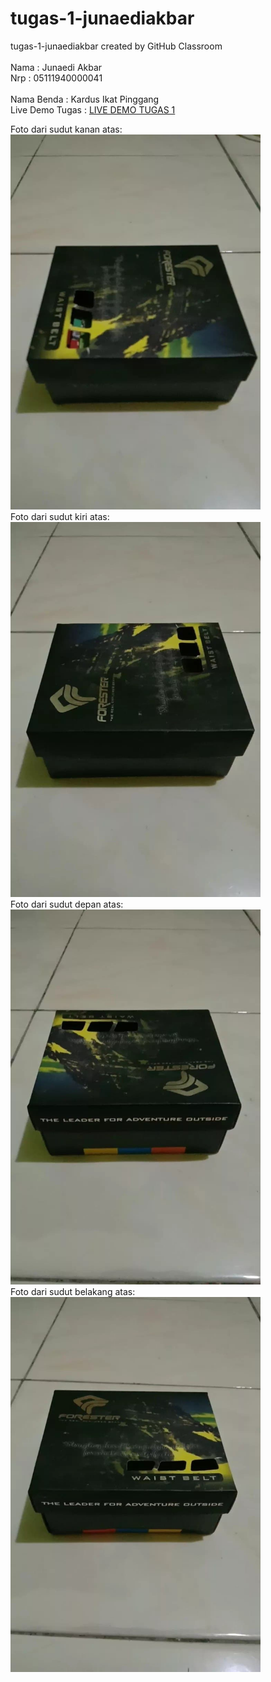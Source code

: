 # tugas-1-junaediakbar
tugas-1-junaediakbar created by GitHub Classroom
<br>
<br>
Nama : Junaedi Akbar <br>
Nrp  : 05111940000041
<br>
<br>
Nama Benda : Kardus Ikat Pinggang <br>
Live Demo Tugas : <a href ="https://cg2021a.github.io/tugas-1-junaediakbar/"> LIVE DEMO TUGAS 1</a>

Foto dari sudut kanan atas: <br>
<img src="./img/kanan-atas.jpg" width="400" height="600">
<br>
Foto dari sudut kiri atas: <br>
<img src="./img/kiri-atas.jpg" width="400" height="600">
<br>
Foto dari sudut depan atas: <br>
<img src="./img/depan-atas.jpg" width="400" height="600">
<br>
Foto dari sudut belakang atas: <br>
<img src="./img/belakang-atas.jpg" width="400" height="600">
<br>
